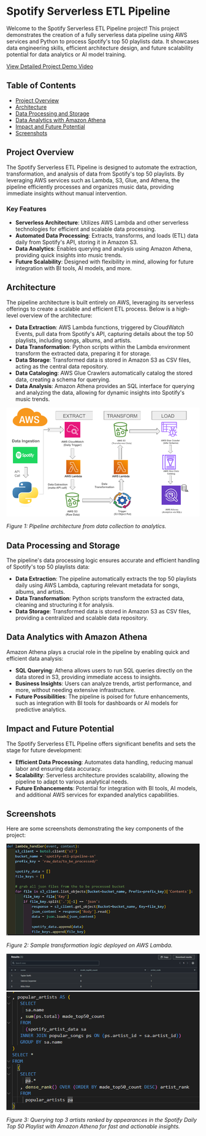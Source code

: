 # Spotify Serverless ETL Pipeline

Welcome to the Spotify Serverless ETL Pipeline project! This project demonstrates the creation of a fully serverless data pipeline using AWS services and Python to process Spotify's top 50 playlists data. It showcases data engineering skills, efficient architecture design, and future scalability potential for data analytics or AI model training.

[View Detailed Project Demo Video](https://saadnasir92.github.io/Spotify-Serverless-ETL-Pipeline-Engineering-with-AWS/)

## Table of Contents

- [Project Overview](#project-overview)
- [Architecture](#architecture)
- [Data Processing and Storage](#data-processing-and-storage)
- [Data Analytics with Amazon Athena](#data-analytics-with-amazon-athena)
- [Impact and Future Potential](#impact-and-future-potential)
- [Screenshots](#screenshots)

## Project Overview

The Spotify Serverless ETL Pipeline is designed to automate the extraction, transformation, and analysis of data from Spotify's top 50 playlists. By leveraging AWS services such as Lambda, S3, Glue, and Athena, the pipeline efficiently processes and organizes music data, providing immediate insights without manual intervention.

### Key Features

- **Serverless Architecture**: Utilizes AWS Lambda and other serverless technologies for efficient and scalable data processing.
- **Automated Data Processing**: Extracts, transforms, and loads (ETL) data daily from Spotify's API, storing it in Amazon S3.
- **Data Analytics**: Enables querying and analysis using Amazon Athena, providing quick insights into music trends.
- **Future Scalability**: Designed with flexibility in mind, allowing for future integration with BI tools, AI models, and more.

## Architecture

The pipeline architecture is built entirely on AWS, leveraging its serverless offerings to create a scalable and efficient ETL process. Below is a high-level overview of the architecture:

- **Data Extraction**: AWS Lambda functions, triggered by CloudWatch Events, pull data from Spotify's API, capturing details about the top 50 playlists, including songs, albums, and artists.
- **Data Transformation**: Python scripts within the Lambda environment transform the extracted data, preparing it for storage.
- **Data Storage**: Transformed data is stored in Amazon S3 as CSV files, acting as the central data repository.
- **Data Cataloging**: AWS Glue Crawlers automatically catalog the stored data, creating a schema for querying.
- **Data Analysis**: Amazon Athena provides an SQL interface for querying and analyzing the data, allowing for dynamic insights into Spotify's music trends.

![Pipeline Architecture](docs/images/project-arch.png)

*Figure 1: Pipeline architecture from data collection to analytics.*

## Data Processing and Storage

The pipeline's data processing logic ensures accurate and efficient handling of Spotify's top 50 playlists data:

- **Data Extraction**: The pipeline automatically extracts the top 50 playlists daily using AWS Lambda, capturing relevant metadata for songs, albums, and artists.
- **Data Transformation**: Python scripts transform the extracted data, cleaning and structuring it for analysis.
- **Data Storage**: Transformed data is stored in Amazon S3 as CSV files, providing a centralized and scalable data repository.

## Data Analytics with Amazon Athena

Amazon Athena plays a crucial role in the pipeline by enabling quick and efficient data analysis:

- **SQL Querying**: Athena allows users to run SQL queries directly on the data stored in S3, providing immediate access to insights.
- **Business Insights**: Users can analyze trends, artist performance, and more, without needing extensive infrastructure.
- **Future Possibilities**: The pipeline is poised for future enhancements, such as integration with BI tools for dashboards or AI models for predictive analytics.



## Impact and Future Potential

The Spotify Serverless ETL Pipeline offers significant benefits and sets the stage for future development:

- **Efficient Data Processing**: Automates data handling, reducing manual labor and ensuring data accuracy.
- **Scalability**: Serverless architecture provides scalability, allowing the pipeline to adapt to various analytical needs.
- **Future Enhancements**: Potential for integration with BI tools, AI models, and additional AWS services for expanded analytics capabilities.

## Screenshots

Here are some screenshots demonstrating the key components of the project:

![AWS Lambda Workflow](docs/images/lambdasample.png)

*Figure 2: Sample transformation logic deployed on AWS Lambda.*

![Data Insights with Athena](docs/images/athenaanalysis.png)
![Athena sample query](docs/images/athenasamplequery.png)

*Figure 3: Querying top 3 artists ranked by appearances in the Spotify Daily Top 50 Playlist with Amazon Athena for fast and actionable insights.*
